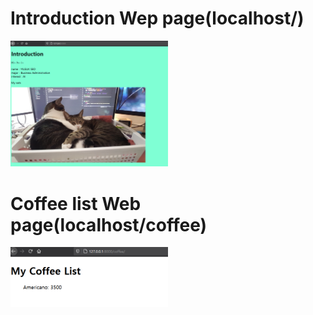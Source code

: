 # Introduction Wep page(localhost/)
<img src="images/mandatory-index.png" width="50%" height="50%">  

# Coffee list Web page(localhost/coffee)
<img src="images/mandatory-coffee-list.png" width="50%" height="50%">

